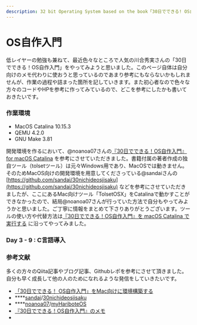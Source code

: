 ```yaml
---
description: 32 bit Operating System based on the book「30日でできる! OS自作入門」
---
```


# OS自作入門

低レイヤーの勉強も兼ねて、最近色々なところで人気の川合秀実さんの「30日でできる！OS自作入門」をやってみようと思いました。このページ自体は自分向けのメモ代わりに使おうと思っているのであまり参考にもならないかもしれませんが、作業の過程や詰まった箇所を記していきます。また初心者なので色々な方々のコードやHPを参考に作ってみているので、どこを参考にしたかも書いておきたいです。

### 作業環境

* MacOS Catalina 10.15.3
* QEMU 4.2.0
* GNU Make 3.81

開発環境を作るにおいて、@noanoa07さんの[『30日でできる！OS自作入門』 for macOS Catalina](https://github.com/noanoa07/myHariboteOS) を参考にさせていただきました。書籍付属の著者作成の独自ツール（tolsetツール）は元々Windows用であり、MacOSでは動きません。そのためMacOS向けの開発環境を用意してくださっている@sandaiさんの[https://github.com/sandai/30nichideosjisaku](https://github.com/sandai/30nichideosjisaku) などを参考にさせていただきましたが、ここにあるMac向けツール「TolsetOSX」をCatalinaで動かすことができなかったので、結局@noanoa07さんが行っていた方法で自分もやってみようかと思いました。ご丁寧に情報をまとめて下さりありがとうございます。ツールの使い方や代替方法は[『30日でできる！OS自作入門』を macOS Catalina で実行する](https://qiita.com/noanoa07/items/8828c37c2e286522c7ee) に沿ってやってみました。

### Day 3 - 9 : C言語導入



### 参考文献

多くの方々のQiita記事やブログ記事、Githubレポを参考にさせて頂きました。自分も早く成長して他の人のためになれるような発信をしていきたいです。

* [「30日でできる！ OS自作入門」をMac向けに環境構築する](https://qiita.com/tatsumack/items/491e47c1a7f0d48fc762)
* \*\*\*\*[sandai](https://github.com/sandai)/[30nichideosjisaku](https://github.com/sandai/30nichideosjisaku)
* \*\*\*\*[noanoa07](https://github.com/noanoa07)/[myHariboteOS](https://github.com/noanoa07/myHariboteOS)
* [『30日でできる！OS自作入門』のメモ](https://vanya.jp.net/os/haribote.html#hrb)
* 

